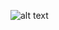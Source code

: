 ![alt text](https://github.com/ukhtiaiffah22-spec/myy/blob/main/bendera.pnghttps://github.com/ukhtiaiffah22-spec/myy/blob/main/download%20(1).jpghttps://github.com/ukhtiaiffah22-spec/myy/blob/main/download%20(3).jpghttps://github.com/ukhtiaiffah22-spec/myy/blob/main/download%20(4).jpghttps://github.com/ukhtiaiffah22-spec/myy/blob/main/download%20(5).jpghttps://github.com/ukhtiaiffah22-spec/myy/blob/main/download%20(6).jpghttps://github.com/ukhtiaiffah22-spec/myy/blob/main/download.jpghttps://github.com/ukhtiaiffah22-spec/myy/blob/main/images%20(1).jpghttps://github.com/ukhtiaiffah22-spec/myy/blob/main/images%20(2).jpghttps://github.com/ukhtiaiffah22-spec/myy/blob/main/images%20(3).jpghttps://github.com/ukhtiaiffah22-spec/myy/blob/main/images%20(4).jpghttps://github.com/ukhtiaiffah22-spec/myy/blob/main/images%20(5).jpghttps://github.com/ukhtiaiffah22-spec/myy/blob/main/images__6_-removebg-preview.png?raw=true)
